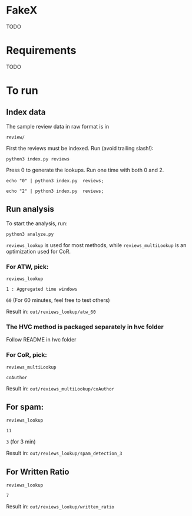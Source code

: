 # FakeX

TODO

# Requirements

TODO

# To run

## Index data
The sample review data in raw format is in

  ```review/```

First the reviews must be indexed.
Run (avoid trailing slash!):

  ```python3 index.py reviews```


Press 0 to generate the lookups.
Run one time with both 0 and 2.

  ```echo "0" | python3 index.py  reviews;```

  ```echo "2" | python3 index.py  reviews;```


## Run analysis
To start the analysis, run:

  ```python3 analyze.py```

```reviews_lookup``` is used for most methods,
while ```reviews_multiLookup``` is an optimization used for CoR.


### For ATW, pick:

```reviews_lookup```

```1 : Aggregated time windows```

```60```  (For 60 minutes, feel free to test others)

Result in: ```out/reviews_lookup/atw_60```

### The HVC method is packaged separately in hvc folder

Follow README in hvc folder

### For CoR, pick:

```reviews_multiLookup```

```coAuthor```

Result in: ```out/reviews_multiLookup/coAuthor```

## For spam:

```reviews_lookup```

```11```

```3``` (for 3 min)

Result in: ```out/reviews_lookup/spam_detection_3```


## For Written Ratio

```reviews_lookup```

```7```

Result in: ```out/reviews_lookup/written_ratio```


